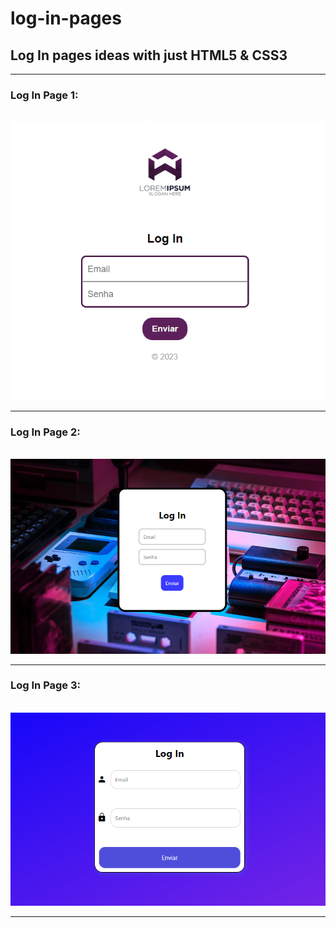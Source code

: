# log-in-pages
<h2>Log In pages ideas with just HTML5 &amp; CSS3</h4>
<hr>
<h3>Log In Page 1:</h3><br>
<img src="loginpage1/loginimage.png">
<br><hr>
<h3>Log In Page 2:</h3><br>
<img src="loginpage2/loginimage.png">
<br><hr>
<h3>Log In Page 3:</h3><br>
<img src="loginpage3/loginimage.png">
<br><hr>
